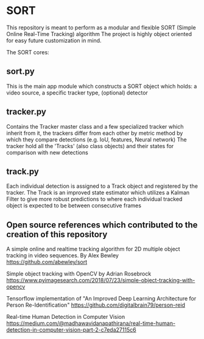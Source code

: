 # SORT

This repository is meant to perform as a modular and flexible SORT (Simple Online Real-Time Tracking) algorithm
The project is highly object oriented for easy future customization in mind.

The SORT cores:

sort.py
-------
This is the main app module which constructs a SORT object which holds: a video source, a specific tracker type, (optional) detector

tracker.py
----------
Contains the Tracker master class and a few specialized tracker which inherit from it, the trackers differ from each other by metric method by which they compare detections (e.g. IoU, features, Neural network)
The tracker hold all the 'Tracks' (also class objects) and their states for comparison with new detections

track.py
--------
Each individual detection is assigned to a Track object and registered by the tracker. The Track is an improved state estimator which utilizes a Kalman Filter to give more robust predictions to where each individual tracked object is expected to be between consecutive frames 


Open source references which contributed to the creation of this repository
--------------------------------------------------------------------------
A simple online and realtime tracking algorithm for 2D multiple object tracking in video sequences. By Alex Bewley
https://github.com/abewley/sort

Simple object tracking with OpenCV by Adrian Rosebrock
https://www.pyimagesearch.com/2018/07/23/simple-object-tracking-with-opencv

Tensorflow implementation of "An Improved Deep Learning Architecture for Person Re-Identification"
https://github.com/digitalbrain79/person-reid

Real-time Human Detection in Computer Vision
https://medium.com/@madhawavidanapathirana/real-time-human-detection-in-computer-vision-part-2-c7eda27115c6



